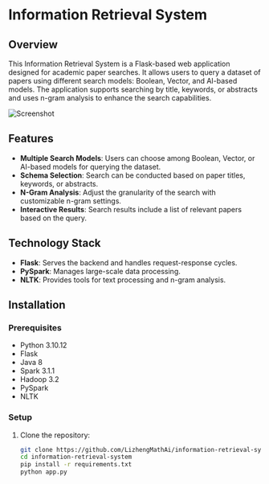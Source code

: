 # Information Retrieval System

## Overview
This Information Retrieval System is a Flask-based web application designed for academic paper searches. It allows users to query a dataset of papers using different search models: Boolean, Vector, and AI-based models. The application supports searching by title, keywords, or abstracts and uses n-gram analysis to enhance the search capabilities.

![Screenshot]([src/Screenshot](https://github.com/LizhengMathAi/information-retrieval-system/blob/main/static/Screenshot.png))

## Features
- **Multiple Search Models**: Users can choose among Boolean, Vector, or AI-based models for querying the dataset.
- **Schema Selection**: Search can be conducted based on paper titles, keywords, or abstracts.
- **N-Gram Analysis**: Adjust the granularity of the search with customizable n-gram settings.
- **Interactive Results**: Search results include a list of relevant papers based on the query.

## Technology Stack
- **Flask**: Serves the backend and handles request-response cycles.
- **PySpark**: Manages large-scale data processing.
- **NLTK**: Provides tools for text processing and n-gram analysis.

## Installation

### Prerequisites
- Python 3.10.12
- Flask
- Java 8
- Spark 3.1.1
- Hadoop 3.2
- PySpark
- NLTK

### Setup
1. Clone the repository:
   ```bash
   git clone https://github.com/LizhengMathAi/information-retrieval-system.git
   cd information-retrieval-system
   pip install -r requirements.txt
   python app.py
   ```
